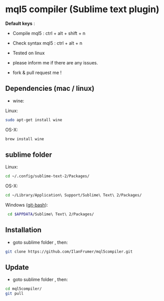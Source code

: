 # mql5 compiler (Sublime text plugin)

**Default keys** : 
* Compile mql5 : ctrl + alt + shift + n
* Check syntax mql5 : ctrl + alt + n

* Tested on linux
* please inform me if there are any issues.
* fork & pull request me !

## Dependencies (mac / linux)

* wine:

Linux:
```bash
sudo apt-get install wine
```
OS-X:
```bash
brew install wine
```

## sublime folder

Linux:
```bash
cd ~/.config/sublime-text-2/Packages/
```

OS-X:
```bash
cd ~/Library/Application\ Support/Sublime\ Text\ 2/Packages/
```

Windows ([git-bash](http://git-scm.com/)):
```bash
 cd $APPDATA/Sublime\ Text\ 2/Packages/
```

## Installation
* goto sublime folder , then:

```bash
git clone https://github.com/IlanFrumer/mql5compiler.git
```

## Update 
* goto sublime folder , then:

```bash
cd mql5compiler/
git pull
```
